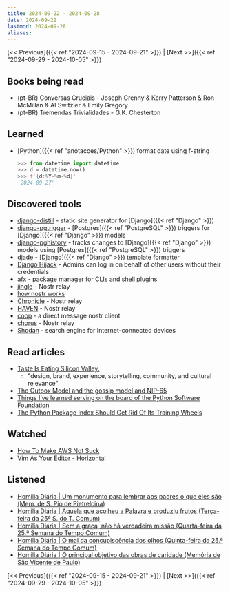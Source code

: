 ```yaml
---
title: 2024-09-22 - 2024-09-28
date: 2024-09-22
lastmod: 2024-09-28
aliases:
---
```


[<< Previous]({{< ref "2024-09-15 - 2024-09-21" >}}) | [Next >>]({{< ref "2024-09-29 - 2024-10-05" >}})

## Books being read
- (pt-BR) Conversas Cruciais - Joseph Grenny & Kerry Patterson & Ron McMillan &
  Al Switzler & Emily Gregory
- (pt-BR) Tremendas Trivialidades - G.K. Chesterton

## Learned
- [Python]({{< ref "anotacoes/Python" >}}) format date using f-string
  ```python
  >>> from datetime import datetime
  >>> d = datetime.now()
  >>> f'{d:%Y-%m-%d}'
  '2024-09-27'
  ```

## Discovered tools
- [django-distill](https://github.com/meeb/django-distill) - static site
  generator for [Django]({{< ref "Django" >}})
- [django-pgtrigger](https://github.com/Opus10/django-pgtrigger) -
  [Postgres]({{< ref "PostgreSQL" >}}) triggers for
  [Django]({{< ref "Django" >}}) models
- [django-pghistory](https://github.com/Opus10/django-pghistory) - tracks
  changes to [Django]({{< ref "Django" >}}) models using
  [Postgres]({{< ref "PostgreSQL" >}}) triggers
- [djade](https://github.com/adamchainz/djade) - [Django]({{< ref "Django" >}})
  template formatter
- [Django Hijack](https://github.com/django-hijack/django-hijack) - Admins can
  log in on behalf of other users without their credentials
- [afx](https://github.com/babarot/afx) - package manager for CLIs and shell
  plugins
- [jingle](https://github.com/fiatjaf/jingle) - Nostr relay
- [how nostr works](https://how-nostr-works.pages.dev/)
- [Chronicle](https://github.com/dtonon/chronicle) - Nostr relay
- [HAVEN](https://github.com/bitvora/haven) - Nostr relay
- [coop](https://github.com/lumehq/coop) - a direct message nostr client
- [chorus](https://github.com/mikedilger/chorus) - Nostr relay
- [Shodan](https://www.shodan.io/) - search engine for Internet-connected
  devices

## Read articles
- [Taste Is Eating Silicon Valley.](https://www.workingtheorys.com/p/taste-is-eating-silicon-valley)
    * "design, brand, experience, storytelling, community, and cultural relevance"
- [The Outbox Model and the gossip model and NIP-65](https://mikedilger.com/gossip-model/)
- [Things I’ve learned serving on the board of the Python Software Foundation](https://simonwillison.net/2024/Sep/18/board-of-the-python-software-foundation/)
- [The Python Package Index Should Get Rid Of Its Training Wheels](https://kristoff.it/blog/python-training-wheels/)

## Watched
- [How To Make AWS Not Suck](https://www.youtube.com/watch?v=gJmz31JywM0)
- [Vim As Your Editor - Horizontal](https://www.youtube.com/watch?v=5JGVtttuDQA)

## Listened
- [Homilia Diária | Um monumento para lembrar aos padres o que eles são (Mem. de S. Pio de Pietrelcina)](https://www.youtube.com/watch?v=49et8xI_B24)
- [Homilia Diária | Aquela que acolheu a Palavra e produziu frutos (Terça-feira da 25ª S. do T. Comum)](https://www.youtube.com/watch?v=ed_6qL-GKUk)
- [Homilia Diária | Sem a graça, não há verdadeira missão (Quarta-feira da 25.ª Semana do Tempo Comum)](https://www.youtube.com/watch?v=QIUVn2eLXfQ)
- [Homilia Diária | O mal da concupiscência dos olhos (Quinta-feira da 25.ª Semana do Tempo Comum)](https://www.youtube.com/watch?v=oD7eimD3fZw)
- [Homilia Diária | O principal objetivo das obras de caridade (Memória de São Vicente de Paulo)](https://www.youtube.com/watch?v=JkbDh8mFvrg)

[<< Previous]({{< ref "2024-09-15 - 2024-09-21" >}}) | [Next >>]({{< ref "2024-09-29 - 2024-10-05" >}})

